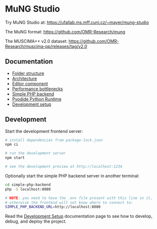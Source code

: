 # MuNG Studio

Try MuNG Studio at: https://ufallab.ms.mff.cuni.cz/~mayer/mung-studio

The MuNG format: https://github.com/OMR-Research/mung

The MUSCIMA++ v2.0 dataset: https://github.com/OMR-Research/muscima-pp/releases/tag/v2.0


## Documentation

- [Folder structure](docs/folder-structure.md)
- [Architecture](docs/architecture.md)
- [Editor component](docs/editor-component.md)
- [Performance bottlenecks](docs/performance-bottlenecks.md)
- [Simple PHP backend](docs/simple-php-backend.md)
- [Pyodide Python Runtime](docs/pyodide-python-runtime.md)
- [Development setup](docs/development-setup.md)


## Development

Start the development frontend server:

```bash
# install dependencies from package-lock.json
npm ci

# run the development server
npm start

# see the development preview at http://localhost:1234
```

Optionally start the simple PHP backend server in another terminal:

```bash
cd simple-php-backend
php -S localhost:8080

# NOTE: you need to have the .env file present with this line in it,
# otherwise the frontend will not know where to connect to:
SIMPLE_PHP_BACKEND_URL=http://localhost:8080
```

Read the [Development Setup](docs/development-setup.md) documentation page to see how to develop, debug, and deploy the project.
